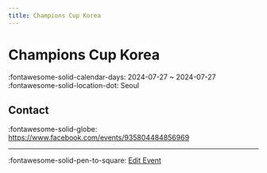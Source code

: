```yaml
---
title: Champions Cup Korea
---
```


# Champions Cup Korea 

:fontawesome-solid-calendar-days: 2024-07-27 ~ 2024-07-27  
:fontawesome-solid-location-dot: Seoul  

## Contact

:fontawesome-solid-globe: <https://www.facebook.com/events/935804484856969>  

---

:fontawesome-solid-pen-to-square: [Edit Event](https://github.com/swingdance/events/issues/new?assignees=&labels=update+event&projects=&template=03-update_entity.yml&title=Update%20Event%3A%202024%2Fko_KR%20%E2%80%A2%20Champions%20Cup%20Korea&region=ko_KR&year=2024&id=champions-cup-korea-2024&name=Champions%20Cup%20Korea&org_id=)
